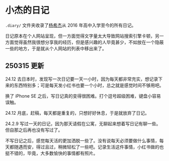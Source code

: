 # 小杰的日记

`.diary/` 文件夹收录了[杨希杰](https://github.com/Yang-Xijie)从 2016 年高中入学至今的所有日记。

日记原本在个人网站呈现，但一方面觉得文字量太大导致网站搜索引擎卡顿，另一方面觉得虽然我很想分享我的经历，但是感兴趣的人毕竟甚少，不如放在一个隐蔽一些的地方，于是就从个人网站的列表中移出来了。

## 250315 更新

24.12 去日本时，发现写一次日记要一天一小时，因为每天都非常充实，想记录下来的东西特别多；可是每天发小红书也要一个小时，总之就是感觉时间不够用吧。

换了 iPhone SE 之后，写日记真的变得很困难。打个逗号超级困难，键盘小容易误触。

24.12 月底，赶稿，每天都是重复的，只想好好休息，于是就放弃了日记。

24.2.9 写过一天的日记，因为那天请假在公寓，无聊起来想着写日记有聊一些。但自那之后再也没有写过了。

不写日记之后，感觉每天活的更加洒脱一些了。没有说每天必须要做什么事情，每天都随遇而安，得过且过，稍微轻松了一些吧。记录生活这件事情，小红书做的也挺不错的，毕竟，大多数愉快的事情都有照片。

